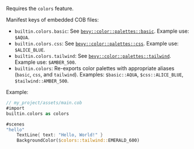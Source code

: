 Requires the `colors` feature.

Manifest keys of embedded COB files:

- `builtin.colors.basic`: See [`bevy::color::palettes::basic`](bevy::color::palettes::basic). Example use: `$AQUA`.
- `builtin.colors.css`: See [`bevy::color::palettes::css`](bevy::color::palettes::css). Example use: `$ALICE_BLUE`.
- `builtin.colors.tailwind`: See [`bevy::color::palettes::tailwind`](bevy::color::palettes::tailwind). Example use: `$AMBER_500`.
- `builtin.colors`: Re-exports color palettes with appropriate aliases (`basic`, `css`, and `tailwind`). Examples: `$basic::AQUA`, `$css::ALICE_BLUE`, `$tailwind::AMBER_500`.

Example:

```rust
// my_project/assets/main.cob
#import
builtin.colors as colors

#scenes
"hello"
    TextLine{ text: "Hello, World!" }
    BackgroundColor($colors::tailwind::EMERALD_600)
```
